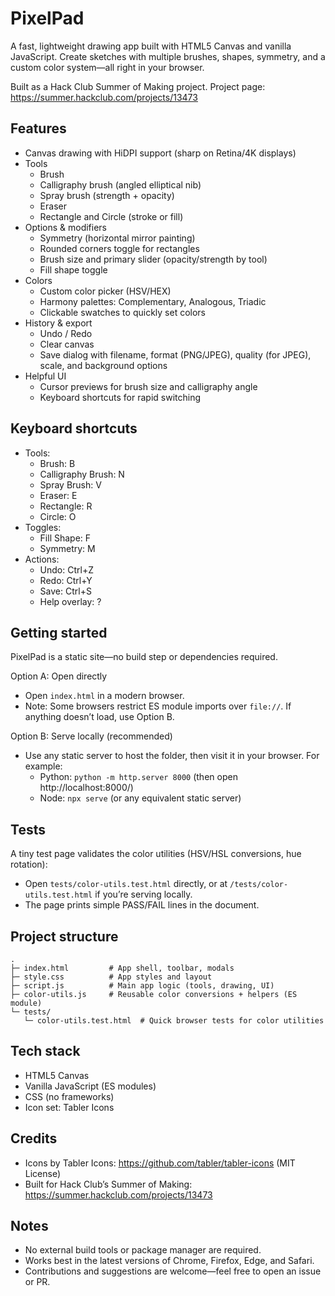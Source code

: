 # PixelPad

A fast, lightweight drawing app built with HTML5 Canvas and vanilla JavaScript. Create sketches with multiple brushes, shapes, symmetry, and a custom color system—all right in your browser.

Built as a Hack Club Summer of Making project. Project page: https://summer.hackclub.com/projects/13473


## Features

- Canvas drawing with HiDPI support (sharp on Retina/4K displays)
- Tools
  - Brush
  - Calligraphy brush (angled elliptical nib)
  - Spray brush (strength + opacity)
  - Eraser
  - Rectangle and Circle (stroke or fill)
- Options & modifiers
  - Symmetry (horizontal mirror painting)
  - Rounded corners toggle for rectangles
  - Brush size and primary slider (opacity/strength by tool)
  - Fill shape toggle
- Colors
  - Custom color picker (HSV/HEX)
  - Harmony palettes: Complementary, Analogous, Triadic
  - Clickable swatches to quickly set colors
- History & export
  - Undo / Redo
  - Clear canvas
  - Save dialog with filename, format (PNG/JPEG), quality (for JPEG), scale, and background options
- Helpful UI
  - Cursor previews for brush size and calligraphy angle
  - Keyboard shortcuts for rapid switching


## Keyboard shortcuts

- Tools: 
  - Brush: B
  - Calligraphy Brush: N
  - Spray Brush: V
  - Eraser: E
  - Rectangle: R
  - Circle: O
- Toggles:
  - Fill Shape: F
  - Symmetry: M
- Actions:
  - Undo: Ctrl+Z
  - Redo: Ctrl+Y
  - Save: Ctrl+S
  - Help overlay: ?


## Getting started

PixelPad is a static site—no build step or dependencies required.

Option A: Open directly
- Open `index.html` in a modern browser.
- Note: Some browsers restrict ES module imports over `file://`. If anything doesn’t load, use Option B.

Option B: Serve locally (recommended)
- Use any static server to host the folder, then visit it in your browser. For example:
  - Python: `python -m http.server 8000` (then open http://localhost:8000/)
  - Node: `npx serve` (or any equivalent static server)


## Tests

A tiny test page validates the color utilities (HSV/HSL conversions, hue rotation):

- Open `tests/color-utils.test.html` directly, or at `/tests/color-utils.test.html` if you’re serving locally.
- The page prints simple PASS/FAIL lines in the document.


## Project structure

```
.
├─ index.html         # App shell, toolbar, modals
├─ style.css          # App styles and layout
├─ script.js          # Main app logic (tools, drawing, UI)
├─ color-utils.js     # Reusable color conversions + helpers (ES module)
└─ tests/
   └─ color-utils.test.html  # Quick browser tests for color utilities
```


## Tech stack

- HTML5 Canvas
- Vanilla JavaScript (ES modules)
- CSS (no frameworks)
- Icon set: Tabler Icons


## Credits

- Icons by Tabler Icons: https://github.com/tabler/tabler-icons (MIT License)
- Built for Hack Club’s Summer of Making: https://summer.hackclub.com/projects/13473


## Notes

- No external build tools or package manager are required.
- Works best in the latest versions of Chrome, Firefox, Edge, and Safari.
- Contributions and suggestions are welcome—feel free to open an issue or PR.
